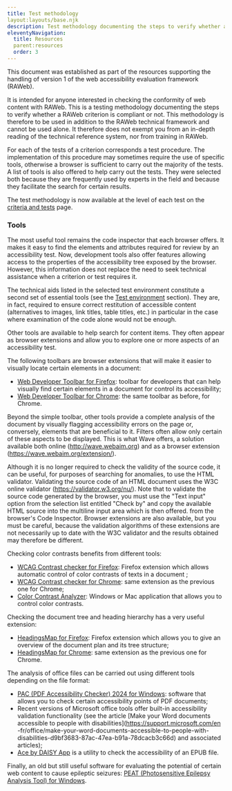 ```yaml
---
title: Test methodology
layout:layouts/base.njk
description: Test methodology documenting the steps to verify whether a RAWeb criterion is compliant or not
eleventyNavigation:
  title: Resources
  parent:resources
  order: 3
---
```


This document was established as part of the resources supporting the handling of version 1 of the web accessibility evaluation framework (RAWeb).

It is intended for anyone interested in checking the conformity of web content with RAWeb. This is a testing methodology documenting the steps to verify whether a RAWeb criterion is compliant or not. This methodology is therefore to be used in addition to the RAWeb technical framework and cannot be used alone. It therefore does not exempt you from an in-depth reading of the technical reference system, nor from training in RAWeb.

For each of the tests of a criterion corresponds a test procedure. The implementation of this procedure may sometimes require the use of specific tools, otherwise a browser is sufficient to carry out the majority of the tests.
A list of tools is also offered to help carry out the tests. They were selected both because they are frequently used by experts in the field and because they facilitate the search for certain results.

<div class="fr-callout"><p class="fr-text--lg">
The test methodology is now available at the level of each test on the <a href="criteria.html">criteria and tests</a> page.</p>
</div>

### Tools

The most useful tool remains the code inspector that each browser offers. It makes it easy to find the elements and attributes required for review by an accessibility test. Now, development tools also offer features allowing access to the properties of the accessibility tree exposed by the browser. However, this information does not replace the need to seek technical assistance when a criterion or test requires it.

The technical aids listed in the selected test environment constitute a second set of essential tools (see the [Test environment](environment.html/#content) section). They are, in fact, required to ensure correct restitution of accessible content (alternatives to images, link titles, table titles, etc.) in particular in the case where examination of the code alone would not be enough.

Other tools are available to help search for content items. They often appear as browser extensions and allow you to explore one or more aspects of an accessibility test.

The following toolbars are browser extensions that will make it easier to visually locate certain elements in a document:

- [Web Developer Toolbar for Firefox](https://addons.mozilla.org/fr/firefox/addon/web-developer/): toolbar for developers that can help visually find certain elements in a document for control its accessibility;
- [Web Developer Toolbar for Chrome](https://chrome.google.com/webstore/detail/web-developer/bfbameneiokkgbdmiekhjnmfkcnldhhm?hl=fr): the same toolbar as before, for Chrome.

Beyond the simple toolbar, other tools provide a complete analysis of the document by visually flagging accessibility errors on the page or, conversely, elements that are beneficial to it. Filters often allow only certain of these aspects to be displayed. This is what Wave offers, a solution available both online (http://wave.webaim.org) and as a browser extension (https://wave.webaim.org/extension/).

Although it is no longer required to check the validity of the source code, it can be useful, for purposes of searching for anomalies, to use the HTML validator. Validating the source code of an HTML document uses the W3C online validator (https://validator.w3.org/nu/). Note that to validate the source code generated by the browser, you must use the "Text input" option from the selection list entitled "Check by" and copy the available HTML source into the multiline input area which is then offered. from the browser's Code Inspector.
Browser extensions are also available, but you must be careful, because the validation algorithms of these extensions are not necessarily up to date with the W3C validator and the results obtained may therefore be different.

Checking color contrasts benefits from different tools:

- [WCAG Contrast checker for Firefox](https://addons.mozilla.org/fr/firefox/addon/wcag-contrast-checker/): Firefox extension which allows automatic control of color contrasts of texts in a document ;
- [WCAG Contrast checker for Chrome](https://chromewebstore.google.com/detail/wcag-color-contrast-check/plnahcmalebffmaghcpcmpaciebdhgdf): same extension as the previous one for Chrome;
- [Color Contrast Analyzer](https://developer.paciellogroup.com/resources/contrastanalyser/): Windows or Mac application that allows you to control color contrasts.

Checking the document tree and heading hierarchy has a very useful extension:

- [HeadingsMap for Firefox](https://addons.mozilla.org/fr/firefox/addon/headingsmap/): Firefox extension which allows you to give an overview of the document plan and its tree structure;
- [HeadingsMap for Chrome](https://chrome.google.com/webstore/detail/headingsmap/flbjommegcjonpdmenkdiocclhjacmbi): same extension as the previous one for Chrome.

The analysis of office files can be carried out using different tools depending on the file format:

- [PAC (PDF Accessibility Checker) 2024 for Windows](https://pac.pdf-accessibility.org/en): software that allows you to check certain accessibility points of PDF documents;
- Recent versions of Microsoft office tools offer built-in accessibility validation functionality (see the article [Make your Word documents accessible to people with disabilities](https://support.microsoft.com/en -fr/office/make-your-word-documents-accessible-to-people-with-disabilities-d9bf3683-87ac-47ea-b91a-78dcacb3c66d) and associated articles);
- [Ace by DAISY App](https://inclusivepublishing.org/toolbox/ace-by-daisy-app/) is a utility to check the accessibility of an EPUB file.

Finally, an old but still useful software for evaluating the potential of certain web content to cause epileptic seizures: [PEAT (Photosensitive Epilepsy Analysis Tool) for Windows](https://trace.umd.edu/peat).

